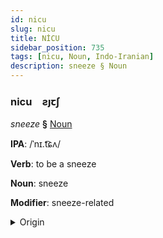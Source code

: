 ```yaml
---
id: nicu
slug: nicu
title: NİCU
sidebar_position: 735
tags: [nicu, Noun, Indo-Iranian]
description: sneeze § Noun
---
```


### nicu&emsp;<span kind="abugida">ƨȷꞇʃ</span>

*sneeze* **§** [Noun](../../tags/Noun)

**IPA**: /ˈnɪ.t͡ɕʌ/

**Verb**: to be a sneeze

**Noun**: sneeze

**Modifier**: sneeze-related

<details>
    <summary>Origin</summary>
    Punjabi ⁧نِچّھ⁩ nicch /nɪ.t͡ʃːʱə̆/<br/>
    <em>Indo-Iranian Language Family</em>
</details>